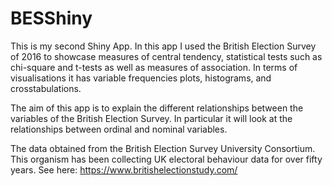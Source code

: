 # BESShiny

This is my second Shiny App. In this app I used the British Election Survey of 2016 to showcase measures of central tendency, statistical tests such as chi-square and t-tests as well as measures of association. In terms of visualisations it has variable frequencies plots, histograms, and crosstabulations.

The aim of this app is to explain the different relationships between the variables of the British Election Survey. In particular it will look at the relationships between ordinal and nominal variables.


The data obtained from the British Election Survey University Consortium. This organism has been collecting UK electoral behaviour data for over fifty years. See here: https://www.britishelectionstudy.com/
